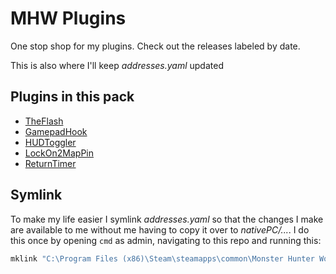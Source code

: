 # MHW Plugins

One stop shop for my plugins. Check out the releases labeled by date.

This is also where I'll keep _addresses.yaml_ updated

## Plugins in this pack

- [TheFlash](https://github.com/Stuff-Mods/MHW-TheFlash)
- [GamepadHook](https://github.com/Stuff-Mods/MHW-GamepadHook)
- [HUDToggler](https://github.com/Stuff-Mods/MHW-HUDToggler)
- [LockOn2MapPin](https://github.com/Stuff-Mods/MHW-LockOn2MapPin)
- [ReturnTimer](https://github.com/Stuff-Mods/MHW-ReturnTimer)

## Symlink

To make my life easier I symlink _addresses.yaml_ so that the changes I make are available to me without me having to copy it over to _nativePC/..._. I do this once by opening `cmd` as admin, navigating to this repo and running this:

```cmd
mklink "C:\Program Files (x86)\Steam\steamapps\common\Monster Hunter World\nativePC\plugins\config\addresses.yaml" "%cd%\addresses.yaml"

```
